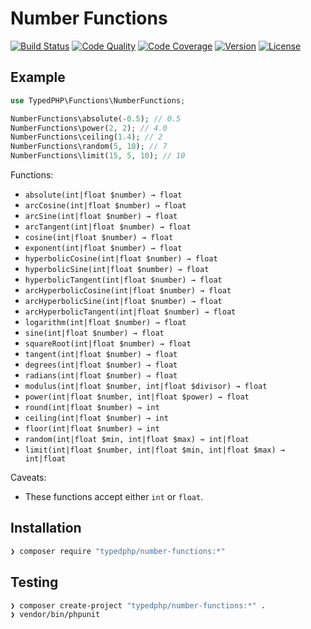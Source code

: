 # Number Functions

[![Build Status](http://img.shields.io/travis/typedphp/number-functions.svg?style=flat-square)](https://travis-ci.org/typedphp/number-functions)
[![Code Quality](http://img.shields.io/scrutinizer/g/typedphp/number-functions.svg?style=flat-square)](https://scrutinizer-ci.com/g/typedphp/number-functions)
[![Code Coverage](http://img.shields.io/scrutinizer/coverage/g/typedphp/number-functions.svg?style=flat-square)](http://typedphp.github.io/number-functions/master)
[![Version](http://img.shields.io/packagist/v/typedphp/number-functions.svg?style=flat-square)](https://packagist.org/packages/typedphp/number-functions)
[![License](http://img.shields.io/packagist/l/typedphp/number-functions.svg?style=flat-square)](licence.md)

## Example

```php
use TypedPHP\Functions\NumberFunctions;

NumberFunctions\absolute(-0.5); // 0.5
NumberFunctions\power(2, 2); // 4.0
NumberFunctions\ceiling(1.4); // 2
NumberFunctions\random(5, 10); // 7
NumberFunctions\limit(15, 5, 10); // 10
```

Functions:

- `absolute(int|float $number) → float`
- `arcCosine(int|float $number) → float`
- `arcSine(int|float $number) → float`
- `arcTangent(int|float $number) → float`
- `cosine(int|float $number) → float`
- `exponent(int|float $number) → float`
- `hyperbolicCosine(int|float $number) → float`
- `hyperbolicSine(int|float $number) → float`
- `hyperbolicTangent(int|float $number) → float`
- `arcHyperbolicCosine(int|float $number) → float`
- `arcHyperbolicSine(int|float $number) → float`
- `arcHyperbolicTangent(int|float $number) → float`
- `logarithm(int|float $number) → float`
- `sine(int|float $number) → float`
- `squareRoot(int|float $number) → float`
- `tangent(int|float $number) → float`
- `degrees(int|float $number) → float`
- `radians(int|float $number) → float`
- `modulus(int|float $number, int|float $divisor) → float`
- `power(int|float $number, int|float $power) → float`
- `round(int|float $number) → int`
- `ceiling(int|float $number) → int`
- `floor(int|float $number) → int`
- `random(int|float $min, int|float $max) → int|float`
- `limit(int|float $number, int|float $min, int|float $max) → int|float`

Caveats:

- These functions accept either `int` or `float`.

## Installation

```sh
❯ composer require "typedphp/number-functions:*"
```

## Testing

```sh
❯ composer create-project "typedphp/number-functions:*" .
❯ vendor/bin/phpunit
```
